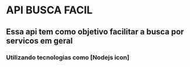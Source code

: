 # API BUSCA FACIL
## Essa api tem como objetivo facilitar a busca por servicos em geral

### Utilizando tecnologias como [Nodejs icon]
